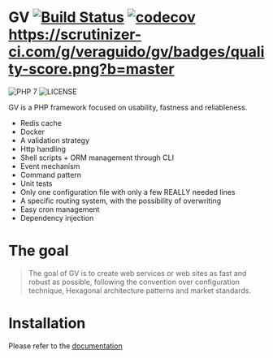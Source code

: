 # GV [![Build Status](https://travis-ci.org/veraguido/gv.svg?branch=master)](https://travis-ci.org/veraguido/gv) [![codecov](https://codecov.io/gh/veraguido/gv/branch/master/graph/badge.svg)](https://codecov.io/gh/veraguido/gv) https://scrutinizer-ci.com/g/veraguido/gv/badges/quality-score.png?b=master
<img src="https://img.shields.io/badge/PHP-7-3498db.svg" alt="PHP 7" title="PHP 7">
<img src="https://img.shields.io/badge/Licence-MIT-f6ca19.svg" alt="LICENSE" title="LICENSE">

GV is a PHP framework focused on usability, fastness and reliableness.

  - Redis cache
  - Docker
  - A validation strategy
  - Http handling
  - Shell scripts + ORM management through CLI
  - Event mechanism
  - Command pattern
  - Unit tests
  - Only one configuration file with only a few REALLY needed lines
  - A specific routing system, with the possibility of overwriting
  - Easy cron management
  - Dependency injection

# The goal

> The goal of GV is to create web services or web sites
> as fast and robust as possible, following the
> convention over configuration technique, Hexagonal architecture patterns and market standards.

# Installation

Please refer to the [documentation](https://veraguido.github.io/gv-documentation/)
